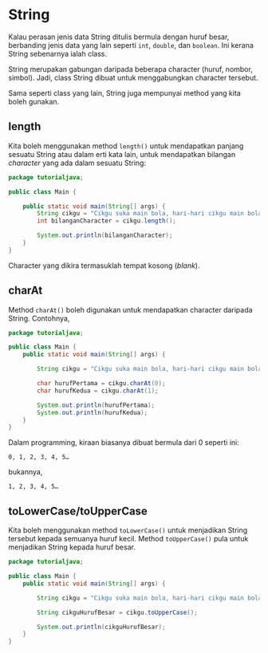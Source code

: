 # String

Kalau perasan jenis data String ditulis bermula dengan huruf besar,
berbanding jenis data yang lain seperti `int`, `double`, dan `boolean`.
Ini kerana String sebenarnya ialah class.

String merupakan gabungan daripada beberapa character (huruf, nombor,
simbol). Jadi, class String dibuat untuk menggabungkan character
tersebut.

Sama seperti class yang lain, String juga mempunyai method yang kita
boleh gunakan.

## length

Kita boleh menggunakan method `length()` untuk mendapatkan panjang
sesuatu String atau dalam erti kata lain, untuk mendapatkan bilangan
_character_ yang ada dalam sesuatu String:

```java
package tutorialjava;

public class Main {

    public static void main(String[] args) {
        String cikgu = "Cikgu suka main bola, hari-hari cikgu main bola";
        int bilanganCharacter = cikgu.length();

        System.out.println(bilanganCharacter);
    }
}
```

Character yang dikira termasuklah tempat kosong (_blank_).

## charAt

Method `charAt()` boleh digunakan untuk mendapatkan character daripada
String. Contohnya,

```java
package tutorialjava;

public class Main {
    public static void main(String[] args) {

        String cikgu = "Cikgu suka main bola, hari-hari cikgu main bola";

        char hurufPertama = cikgu.charAt(0);
        char hurufKedua = cikgu.charAt(1);

        System.out.println(hurufPertama);
        System.out.println(hurufKedua);
    }
}
```

Dalam programming, kiraan biasanya dibuat bermula dari 0 seperti ini:

```
0, 1, 2, 3, 4, 5…
```

bukannya,

```
1, 2, 3, 4, 5…
```

## toLowerCase/toUpperCase

Kita boleh menggunakan method `toLowerCase()` untuk menjadikan String
tersebut kepada semuanya huruf kecil. Method `toUpperCase()` pula untuk
menjadikan String kepada huruf besar.

```java
package tutorialjava;

public class Main {
    public static void main(String[] args) {

        String cikgu = "Cikgu suka main bola, hari-hari cikgu main bola";

        String cikguHurufBesar = cikgu.toUpperCase();

        System.out.println(cikguHurufBesar);
    }
}
```
